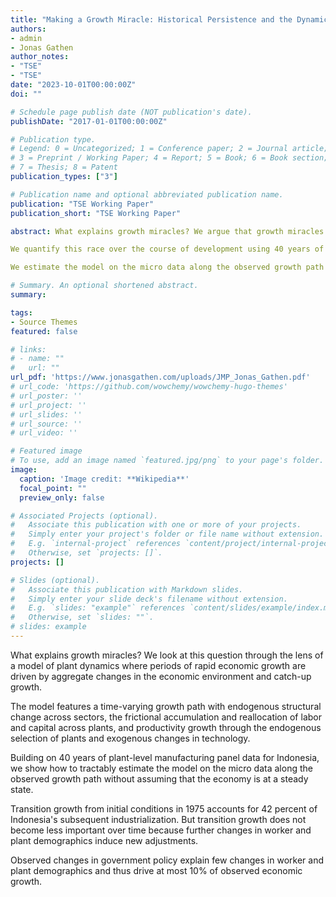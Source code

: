 ```yaml
---
title: "Making a Growth Miracle: Historical Persistence and the Dynamics of Development"
authors:
- admin
- Jonas Gathen
author_notes:
- "TSE"
- "TSE"
date: "2023-10-01T00:00:00Z"
doi: ""

# Schedule page publish date (NOT publication's date).
publishDate: "2017-01-01T00:00:00Z"

# Publication type.
# Legend: 0 = Uncategorized; 1 = Conference paper; 2 = Journal article;
# 3 = Preprint / Working Paper; 4 = Report; 5 = Book; 6 = Book section;
# 7 = Thesis; 8 = Patent
publication_types: ["3"]

# Publication name and optional abbreviated publication name.
publication: "TSE Working Paper"
publication_short: "TSE Working Paper"

abstract: What explains growth miracles? We argue that growth miracles are driven by a fundamental race: as the economy tries to catch up to its steady state, changes in the economic environment move the steady state itself and provide new potential for catch up growth. 

We quantify this race over the course of development using 40 years of plant level manufacturing panel data from Indonesia and a structural model of plant dynamics. 

We estimate the model on the micro data along the observed growth path without assuming that the economy is ever at a steady state. While catch up growth starting from initial conditions in 1975 accounts for 42 percent of Indonesia’s subsequent industrialization, new changes in the economy induce new catch up growth. In the end, the economy never catches up.

# Summary. An optional shortened abstract.
summary: 

tags:
- Source Themes
featured: false

# links: 
# - name: ""
#   url: ""
url_pdf: 'https://www.jonasgathen.com/uploads/JMP_Jonas_Gathen.pdf'
# url_code: 'https://github.com/wowchemy/wowchemy-hugo-themes'
# url_poster: ''
# url_project: ''
# url_slides: ''
# url_source: ''
# url_video: ''

# Featured image
# To use, add an image named `featured.jpg/png` to your page's folder. 
image:
  caption: 'Image credit: **Wikipedia**'
  focal_point: ""
  preview_only: false

# Associated Projects (optional).
#   Associate this publication with one or more of your projects.
#   Simply enter your project's folder or file name without extension.
#   E.g. `internal-project` references `content/project/internal-project/index.md`.
#   Otherwise, set `projects: []`.
projects: []

# Slides (optional).
#   Associate this publication with Markdown slides.
#   Simply enter your slide deck's filename without extension.
#   E.g. `slides: "example"` references `content/slides/example/index.md`.
#   Otherwise, set `slides: ""`.
# slides: example
---
```


What explains growth miracles? We look at this question through the lens of a model of plant dynamics where periods of rapid economic growth are driven by aggregate changes in the economic environment and catch-up growth. 

The model features a time-varying growth path with endogenous structural change across sectors, the frictional
accumulation and reallocation of labor and capital across plants, and productivity growth through the endogenous selection of plants and exogenous changes in technology.

Building on 40 years of plant-level manufacturing panel data for Indonesia, we show how to tractably estimate the model on the micro data along the observed growth path without assuming that the economy is at a steady state. 

Transition growth from initial conditions in 1975 accounts for 42 percent of Indonesia's subsequent industrialization. But transition growth does not become less important over time because further changes in worker and plant demographics induce new adjustments. 

Observed changes in government policy explain few changes in worker and plant demographics and thus drive at most 10% of observed economic growth.
